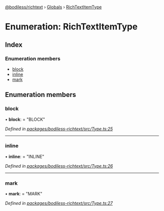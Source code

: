 [@bodiless/richtext](../README.md) › [Globals](../globals.md) › [RichTextItemType](richtextitemtype.md)

# Enumeration: RichTextItemType

## Index

### Enumeration members

* [block](richtextitemtype.md#block)
* [inline](richtextitemtype.md#inline)
* [mark](richtextitemtype.md#mark)

## Enumeration members

###  block

• **block**: = "BLOCK"

*Defined in [packages/bodiless-richtext/src/Type.ts:25](https://github.com/johnsonandjohnson/Bodiless-JS/blob/6883c5b/packages/bodiless-richtext/src/Type.ts#L25)*

___

###  inline

• **inline**: = "INLINE"

*Defined in [packages/bodiless-richtext/src/Type.ts:26](https://github.com/johnsonandjohnson/Bodiless-JS/blob/6883c5b/packages/bodiless-richtext/src/Type.ts#L26)*

___

###  mark

• **mark**: = "MARK"

*Defined in [packages/bodiless-richtext/src/Type.ts:27](https://github.com/johnsonandjohnson/Bodiless-JS/blob/6883c5b/packages/bodiless-richtext/src/Type.ts#L27)*
